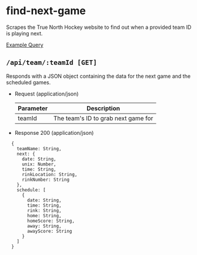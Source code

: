 # find-next-game

Scrapes the True North Hockey website to find out when a provided team ID is playing next.

[Example Query](https://tn-find-next-game.herokuapp.com/api/team/17947)

## `/api/team/:teamId [GET]`

Responds with a JSON object containing the data for the next game and the scheduled games.

+ Request (application/json)

    Parameter | Description
    --- | ---
    teamId | The team's ID to grab next game for


+ Response 200 (application/json)

```
  {
    teamName: String,
    next: {
      date: String,
      unix: Number,
      time: String,
      rinkLocation: String,
      rinkNumber: String
    },
    schedule: [
      {
        date: String,
        time: String,
        rink: String,
        home: String,
        homeScore: String,
        away: String,
        awayScore: String
      }
    ]
  }
```

